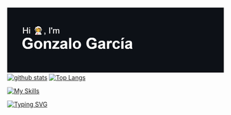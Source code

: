 ![alt text](https://github.com/gonzalo-garcian/gonzalo-garcian/blob/main/header-space.png)  
[![github stats](https://github-readme-stats.vercel.app/api?username=gonzalo-garcian&count_private=true&show_icons=true&theme=radical&hide_rank=false&title_color=FA9E05&icon_color=FF4C50&text_color=FFFFFF&bg_color=0d1117&hide_border=true&custom_title=Github%20%Stats%20📡)](https://github.com/gonzalo-garcian)
[![Top Langs](https://github-readme-stats.vercel.app/api/top-langs/?username=gonzalo-garcian&title_color=FA9E05&icon_color=0BE2C1&text_color=FFFFFF&bg_color=0d1117&hide_border=true&custom_title=Most%20%Used%20%Languages%20🌌&hide=java&count_private=true)](https://github.com/gonzalo-garcian)
  
[![My Skills](https://skillicons.dev/icons?i=js,typescript,html,css,nodejs,vuejs,electron,react,php,py,cpp,c,mysql,dart,androidstudio,java)](https://skillicons.dev)  
  
[![Typing SVG](https://readme-typing-svg.herokuapp.com?color=1FFF19&center=true&vCenter=true&lines=Follow+me+on+Hack+The+Box!+@koboku)](https://git.io/typing-svg)
